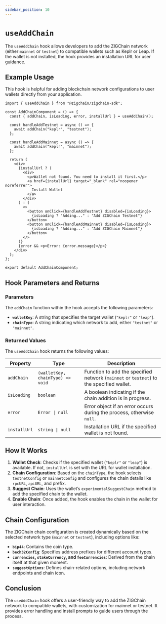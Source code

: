 ```yaml
---
sidebar_position: 10
---
```


# `useAddChain`

The `useAddChain` hook allows developers to add the ZIGChain network (either `mainnet` or `testnet`) to compatible wallets such as Keplr or Leap. If the wallet is not installed, the hook provides an installation URL for user guidance.

## Example Usage

This hook is helpful for adding blockchain network configurations to user wallets directly from your application.

```tsx
import { useAddChain } from "@zigchain/zigchain-sdk";

const AddChainComponent = () => {
  const { addChain, isLoading, error, installUrl } = useAddChain();

  const handleAddTestnet = async () => {
    await addChain("keplr", "testnet");
  };

  const handleAddMainnet = async () => {
    await addChain("keplr", "mainnet");
  };

  return (
    <div>
      {installUrl ? (
        <div>
          <p>Wallet not found. You need to install it first.</p>
          <a href={installUrl} target="_blank" rel="noopener noreferrer">
            Install Wallet
          </a>
        </div>
      ) : (
        <>
          <button onClick={handleAddTestnet} disabled={isLoading}>
            {isLoading ? "Adding..." : "Add ZIGChain Testnet"}
          </button>
          <button onClick={handleAddMainnet} disabled={isLoading}>
            {isLoading ? "Adding..." : "Add ZIGChain Mainnet"}
          </button>
        </>
      )}
      {error && <p>Error: {error.message}</p>}
    </div>
  );
};

export default AddChainComponent;
```

## Hook Parameters and Returns

### Parameters

The `addChain` function within the hook accepts the following parameters:

- **`walletKey`**: A string that specifies the target wallet (`"keplr"` or `"leap"`).
- **`chainType`**: A string indicating which network to add, either `"testnet"` or `"mainnet"`.

### Returned Values

The `useAddChain` hook returns the following values:

| Property     | Type                             | Description                                                                             |
| ------------ | -------------------------------- | --------------------------------------------------------------------------------------- |
| `addChain`   | `(walletKey, chainType) => void` | Function to add the specified network (`mainnet` or `testnet`) to the specified wallet. |
| `isLoading`  | `boolean`                        | A boolean indicating if the chain addition is in progress.                              |
| `error`      | `Error \| null`                  | Error object if an error occurs during the process, otherwise `null`.                   |
| `installUrl` | `string \| null`                 | Installation URL if the specified wallet is not found.                                  |

## How It Works

1. **Wallet Check**: Checks if the specified wallet (`"keplr"` or `"leap"`) is available. If not, `installUrl` is set with the URL for wallet installation.
2. **Chain Configuration**: Based on the `chainType`, the hook selects `testnetConfig` or `mainnetConfig` and configures the chain details like `rpcURL`, `apiURL`, and prefix.
3. **Suggest Chain**: Uses the wallet’s `experimentalSuggestChain` method to add the specified chain to the wallet.
4. **Enable Chain**: Once added, the hook enables the chain in the wallet for user interaction.

## Chain Configuration

The ZIGChain chain configuration is created dynamically based on the selected network type (`mainnet` or `testnet`), including options like:

- **`bip44`**: Contains the coin type.
- **`bech32Config`**: Specifies address prefixes for different account types.
- **`currencies`, `stakeCurrency`, and `feeCurrencies`**: Derived from the chain itself at that given moment.
- **`suggestOptions`**: Defines chain-related options, including network endpoints and chain icon.

## Conclusion

The `useAddChain` hook offers a user-friendly way to add the ZIGChain network to compatible wallets, with customization for mainnet or testnet. It provides error handling and install prompts to guide users through the process.
